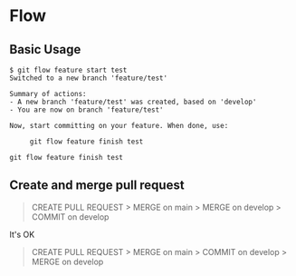 # Flow

## Basic Usage

```
$ git flow feature start test
Switched to a new branch 'feature/test'

Summary of actions:
- A new branch 'feature/test' was created, based on 'develop'
- You are now on branch 'feature/test'

Now, start committing on your feature. When done, use:

     git flow feature finish test
```

```
git flow feature finish test
```

## Create and merge pull request

> CREATE PULL REQUEST > MERGE on main > MERGE on develop > COMMIT on develop

It's OK

> CREATE PULL REQUEST > MERGE on main > COMMIT on develop > MERGE on develop
